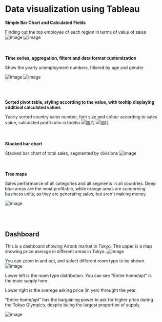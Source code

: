 # Data visualization using Tableau
**Simple Bar Chart and Calculated Fields**

Finding out the top employee of each region in terms of value of sales
![image](https://user-images.githubusercontent.com/80243823/129515240-bf3698de-98c4-4179-82b0-b89fdfeaf948.png)
![image](https://user-images.githubusercontent.com/80243823/129515382-0af91517-9e90-40bc-acf0-ed4a08745c66.png)
<br></br>
<br></br>
**Time series, aggregation, filters and data format customization**

Show the yearly unemployment numbers, filtered by age and gender

![image](https://user-images.githubusercontent.com/80243823/129518579-900c7708-bf58-4429-a482-ef2895c74d28.png)
![image](https://user-images.githubusercontent.com/80243823/129518679-6419bc85-2f96-4a9e-9dc3-d301f88f2f12.png)
<br></br>
<br></br>

**Sorted pivot table, styling according to the value, with tooltip displaying additioal calculated values**

Yearly sorted country sales number, font size and colour according to sales value, calculated profit ratio in tooltip
![圖片](https://user-images.githubusercontent.com/80243823/129576231-9b9fce74-81d0-4d3a-8fef-ecd26b982757.png)
![圖片](https://user-images.githubusercontent.com/80243823/129575826-6b310763-dcbc-454e-b936-61345cd4bfb5.png)
<br></br>
<br></br>
**Stacked bar chart**

Stacked bar chart of total sales, segmented by divisions
![image](https://user-images.githubusercontent.com/80243823/129735790-f5f9fc29-bc0d-47fa-9712-5f6b07415480.png)
<br></br>
<br></br>
**Tree maps**

Sales performance of all categories and all segments in all countries. Deep blue areas are the most profitable, while orange areas are concerning business units, as they are generating sales, but aren't making money.

![image](https://user-images.githubusercontent.com/80243823/129737166-ab59d374-6a74-4457-bcf9-19c3e0cae0c2.png)
<br></br>
<br></br>
## **Dashboard**

This is a dashboard showing Airbnb market in Tokyo.
The upper is a map showing price average in different areas in Tokyo. 
![image](https://user-images.githubusercontent.com/80243823/129584769-5f5daf23-69c9-4141-9865-f6a91b72d78a.png)

You can zoom in and out, and select different room type to be shown.
![image](https://user-images.githubusercontent.com/80243823/129739854-3e9cc19c-5c4c-49d2-bc76-04af440b42a5.png)

Lower left is the room type distribution. You can see "Entire home/apt" is the main supply here.

Lower right is the averege asking price (in yen) throught the year. 

"Entire home/apt" has the bargaining power to ask for higher price during the Tokyo Olympics, despite being the largest proportion of supply.

![image](https://user-images.githubusercontent.com/80243823/129740078-94c1af9e-1c67-443c-a521-4064ecf1d3a2.png)


